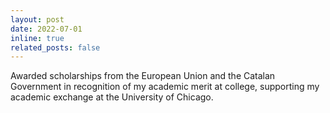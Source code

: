```yaml
---
layout: post
date: 2022-07-01
inline: true
related_posts: false
---
```


Awarded scholarships from the European Union and the Catalan Government in recognition of my academic merit at college, supporting my academic exchange at the University of Chicago.
